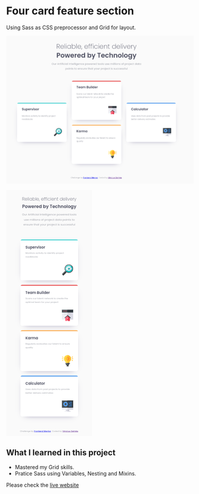 # Four card feature section

Using Sass as CSS preprocessor and Grid for layout.

![Desktop View](desktop-preview.jpg)

![Mobile View](./mobileView.png)


## What I learned in this project

* Mastered my Grid skills.
* Pratice Sass using Variables, Nesting and Mixins.

Please check the [live website](https://four-card-feature-section-phi-khaki.vercel.app/)
